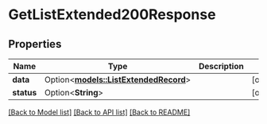 # GetListExtended200Response

## Properties

Name | Type | Description | Notes
------------ | ------------- | ------------- | -------------
**data** | Option<[**models::ListExtendedRecord**](ListExtendedRecord.md)> |  | [optional]
**status** | Option<**String**> |  | [optional]

[[Back to Model list]](../README.md#documentation-for-models) [[Back to API list]](../README.md#documentation-for-api-endpoints) [[Back to README]](../README.md)


